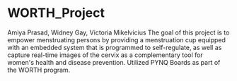 # WORTH_Project
Amiya Prasad, Widney Gay, Victoria Mikelvicius
The goal of this project is to empower menstruating persons by providing a menstruation cup equipped with an embedded system that is programmed to self-regulate, as well as capture real-time images of the cervix as a complementary tool for women's health and disease prevention. 
Utilized PYNQ Boards as part of the WORTH program.
